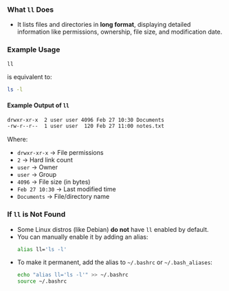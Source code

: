 ### **What `ll` Does**
- It lists files and directories in **long format**, displaying detailed information like permissions, ownership, file size, and modification date.

### **Example Usage**
```bash
ll
```
is equivalent to:
```bash
ls -l
```
#### **Example Output of `ll`**
```bash
drwxr-xr-x  2 user user 4096 Feb 27 10:30 Documents
-rw-r--r--  1 user user  120 Feb 27 11:00 notes.txt
```
Where:
- `drwxr-xr-x` → File permissions
- `2` → Hard link count
- `user` → Owner
- `user` → Group
- `4096` → File size (in bytes)
- `Feb 27 10:30` → Last modified time
- `Documents` → File/directory name

### **If `ll` is Not Found**
- Some Linux distros (like Debian) **do not** have `ll` enabled by default.  
- You can manually enable it by adding an alias:
  ```bash
  alias ll='ls -l'
  ```
- To make it permanent, add the alias to `~/.bashrc` or `~/.bash_aliases`:
  ```bash
  echo "alias ll='ls -l'" >> ~/.bashrc
  source ~/.bashrc
  ```